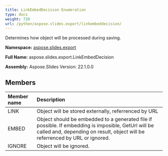 ```yaml
---
title: LinkEmbedDecision Enumeration
type: docs
weight: 720
url: /python/aspose.slides.export/linkembeddecision/
---
```


Determines how object will be processed during saving.

**Namespace:** [aspose.slides.export](/python/aspose.slides.export/)

**Full Name:** aspose.slides.export.LinkEmbedDecision

**Assembly:**  Aspose.Slides Version: 22.1.0.0

## **Members**
|**Member name**|**Description**|
| :- | :- |
|LINK|Object will be stored externally, referrenced by URL|
|EMBED|Object should be embedded to a generated file if possible. If embedding is imposible, GetUrl will be called and, depending on result, object will be referrenced by URL or ignored.|
|IGNORE|Object will be ignored.|
